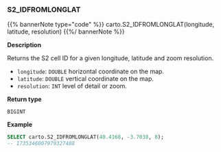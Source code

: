 ### S2_IDFROMLONGLAT

{{% bannerNote type="code" %}}
carto.S2_IDFROMLONGLAT(longitude, latitude, resolution)
{{%/ bannerNote %}}

**Description**

Returns the S2 cell ID for a given longitude, latitude and zoom resolution.

* `longitude`: `DOUBLE` horizontal coordinate on the map.
* `latitude`: `DOUBLE` vertical coordinate on the map.
* `resolution`: `INT` level of detail or zoom.

**Return type**

`BIGINT`

**Example**

```sql
SELECT carto.S2_IDFROMLONGLAT(40.4168, -3.7038, 8);
-- 1735346007979327488
```